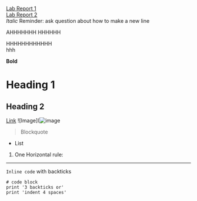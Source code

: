 [Lab Report 1](https://kate-romero.github.io/cse15l-labreports/lab-report-1-week-2.html)  
[Lab Report 2](https://kate-romero.github.io/cse15l-labreports/lab-report-2-week-4.html)  
*Italic*
Reminder: ask question about how to make a new line

AHHHHHHH
HHHHHH

HHHHHHHHHHHH  
hhh

**Bold**
# Heading 1
## Heading 2
[Link](https://www.youtube.com/watch?v=dQw4w9WgXcQ)
![Image](![image](https://user-images.githubusercontent.com/69172865/149385099-c688e3ef-6eae-47bd-95a7-a8e132dd51d5.png)
> Blockquote
* List
1. One
 Horizontal rule:

---
`Inline code` with backticks
```
# code block
print '3 backticks or'
print 'indent 4 spaces'
```
